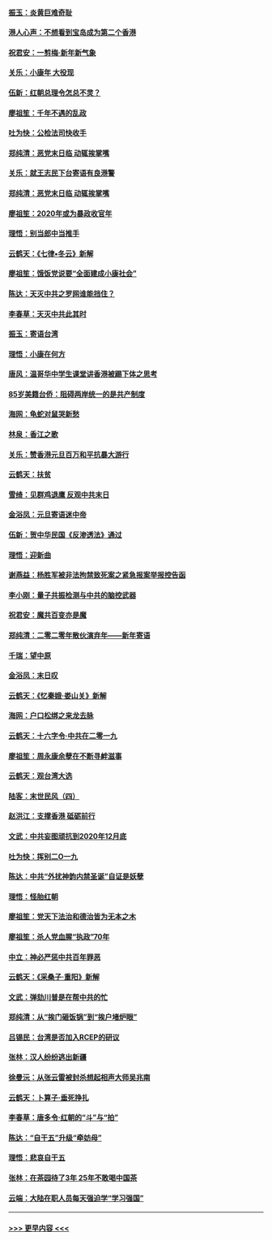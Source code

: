 #### [振玉：炎黄巨难奇耻](../pages/nsc993/n11779632.md?t=01100255) 
#### [港人心声：不想看到宝岛成为第二个香港](../pages/nsc993/n11778817.md?t=01100255) 
#### [祝君安：一剪梅‧新年新气象](../pages/nsc993/n11776340.md?t=01100255) 
#### [关乐：小康年 大役现](../pages/nsc993/n11774213.md?t=01100255) 
#### [伍新：红朝总理令怎总不灵？](../pages/nsc993/n11770813.md?t=01100255) 
#### [廖祖笙：千年不遇的乱政](../pages/nsc993/n11770373.md?t=01100255) 
#### [吐为快：公检法司快收手](../pages/nsc993/n11770359.md?t=01100255) 
#### [郑纯清：恶党末日临 动辄挨掌嘴](../pages/nsc993/n11769912.md?t=01100255) 
#### [关乐：就王志民下台寄语有良港警](../pages/nsc993/n11769903.md?t=01100255) 
#### [郑纯清：恶党末日临 动辄挨掌嘴](../pages/nsc993/n11769356.md?t=01100255) 
#### [廖祖笙：2020年或为暴政收官年](../pages/nsc993/n11768216.md?t=01100255) 
#### [理悟：别当郎中当推手](../pages/nsc993/n11768243.md?t=01100255) 
#### [云鹤天：《七律▪冬云》新解](../pages/nsc993/n11768204.md?t=01100255) 
#### [廖祖笙：饿饭党说要“全面建成小康社会”](../pages/nsc993/n11767482.md?t=01100255) 
#### [陈达：天灭中共之罗网谁能挡住？](../pages/nsc993/n11767465.md?t=01100255) 
#### [李春草：天灭中共此其时](../pages/nsc993/n11767452.md?t=01100255) 
#### [振玉：寄语台湾](../pages/nsc993/n11767432.md?t=01100255) 
#### [理悟：小康在何方](../pages/nsc993/n11767394.md?t=01100255) 
#### [唐风：温哥华中学生课堂讲香港被踢下体之思考](../pages/nsc993/n11766848.md?t=01100255) 
#### [85岁美籍台侨：阻碍两岸统一的是共产制度](../pages/nsc993/n11765043.md?t=01100255) 
#### [海网：龟蛇对鼠哭新愁](../pages/nsc993/n11764895.md?t=01100255) 
#### [林泉：香江之歌](../pages/nsc993/n11764415.md?t=01100255) 
#### [关乐：赞香港元旦百万和平抗暴大游行](../pages/nsc993/n11764382.md?t=01100255) 
#### [云鹤天：扶贫](../pages/nsc993/n11764245.md?t=01100255) 
#### [雪绮：见群鸡退鹰  反观中共末日](../pages/nsc993/n11762112.md?t=01100255) 
#### [金浴凤：元旦寄语迷中帝](../pages/nsc993/n11761788.md?t=01100255) 
#### [伍新：贺中华民国《反渗透法》通过](../pages/nsc993/n11761994.md?t=01100255) 
#### [理悟：迎新曲](../pages/nsc993/n11761152.md?t=01100255) 
#### [谢燕益：杨胜军被非法拘禁致死案之紧急报案举报控告函](../pages/nsc993/n11756134.md?t=01100255) 
#### [李小刚：量子共振检测与中共的脑控武器](../pages/nsc993/n11754518.md?t=01100255) 
#### [祝君安：魔共百变亦是魔](../pages/nsc993/n11754469.md?t=01100255) 
#### [郑纯清：二零二零年散伙演弃年——新年寄语](../pages/nsc993/n11754195.md?t=01100255) 
#### [千瑞：望中原](../pages/nsc993/n11754159.md?t=01100255) 
#### [金浴凤：末日叹](../pages/nsc993/n11752359.md?t=01100255) 
#### [云鹤天：《忆秦娥‧娄山关》新解](../pages/nsc993/n11752348.md?t=01100255) 
#### [海网：户口松绑之来龙去脉](../pages/nsc993/n11752328.md?t=01100255) 
#### [云鹤天：十六字令‧中共在二零一九](../pages/nsc993/n11752305.md?t=01100255) 
#### [廖祖笙：周永康余孽在不断寻衅滋事](../pages/nsc993/n11751013.md?t=01100255) 
#### [云鹤天：观台湾大选](../pages/nsc993/n11751007.md?t=01100255) 
#### [陆客：末世民风（四）](../pages/nsc993/n11749203.md?t=01100255) 
#### [赵洪江：支撑香港 砥砺前行](../pages/nsc993/n11748482.md?t=01100255) 
#### [文武：中共妄图顽抗到2020年12月底](../pages/nsc993/n11748446.md?t=01100255) 
#### [吐为快：挥别二O一九](../pages/nsc993/n11748411.md?t=01100255) 
#### [陈达：中共“外扰神韵内禁圣诞”自证是妖孽](../pages/nsc993/n11748226.md?t=01100255) 
#### [理悟：怪胎红朝](../pages/nsc993/n11748206.md?t=01100255) 
#### [廖祖笙：党天下法治和德治皆为无本之木](../pages/nsc993/n11748135.md?t=01100255) 
#### [廖祖笙：杀人党血腥“执政”70年](../pages/nsc993/n11745144.md?t=01100255) 
#### [中立：神必严惩中共百年罪恶](../pages/nsc993/n11744970.md?t=01100255) 
#### [云鹤天：《采桑子‧重阳》新解](../pages/nsc993/n11744948.md?t=01100255) 
#### [文武：弹劾川普是在帮中共的忙](../pages/nsc993/n11744758.md?t=01100255) 
#### [郑纯清：从“挨门砸饭锅”到“挨户堵炉眼”](../pages/nsc993/n11744745.md?t=01100255) 
#### [吕锡民：台湾是否加入RCEP的研议](../pages/nsc993/n11744701.md?t=01100255) 
#### [张林：汉人纷纷逃出新疆](../pages/nsc993/n11743530.md?t=01100255) 
#### [徐曼沅：从张云雷被封杀想起相声大师吴兆南](../pages/nsc993/n11741816.md?t=01100255) 
#### [云鹤天：卜算子‧垂死挣扎](../pages/nsc993/n11739956.md?t=01100255) 
#### [李春草：唐多令‧红朝的“斗”与“拍”](../pages/nsc993/n11739830.md?t=01100255) 
#### [陈达：“自干五”升级“牵妨母”](../pages/nsc993/n11739724.md?t=01100255) 
#### [理悟：悲哀自干五](../pages/nsc993/n11739547.md?t=01100255) 
#### [张林：在茶园待了3年 25年不敢喝中国茶](../pages/nsc993/n11739240.md?t=01100255) 
#### [云端：大陆在职人员每天强迫学“学习强国”](../pages/nsc993/n11738735.md?t=01100255) 

----
#### [ >>> 更早内容 <<< ](../indexes/nsc993-earlier.md)
